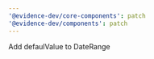```yaml
---
'@evidence-dev/core-components': patch
'@evidence-dev/components': patch
---
```


Add defaulValue to DateRange
